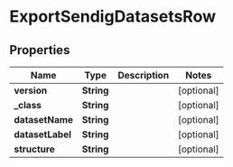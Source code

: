 

# ExportSendigDatasetsRow

## Properties

Name | Type | Description | Notes
------------ | ------------- | ------------- | -------------
**version** | **String** |  |  [optional]
**_class** | **String** |  |  [optional]
**datasetName** | **String** |  |  [optional]
**datasetLabel** | **String** |  |  [optional]
**structure** | **String** |  |  [optional]




